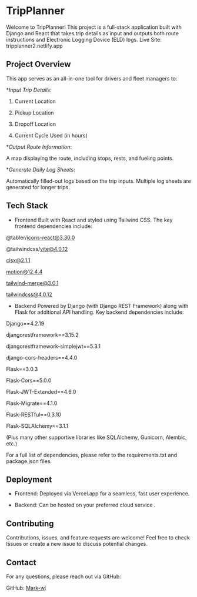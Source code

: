 # TripPlanner
Welcome to TripPlanner! This project is a full-stack application built with Django and React that takes trip details as input and outputs both route instructions and Electronic Logging Device (ELD) logs.
Live Site: tripplanner2.netlify.app   
## Project Overview
This app serves as an all-in-one tool for drivers and fleet managers to:

**Input Trip Details*:

1. Current Location

2. Pickup Location

3. Dropoff Location

4. Current Cycle Used (in hours)

**Output Route Information*:

A map displaying the route, including stops, rests, and fueling points.

**Generate Daily Log Sheets*:

Automatically filled-out logs based on the trip inputs. Multiple log sheets are generated for longer trips.


## Tech Stack
* Frontend
Built with React and styled using Tailwind CSS. The key frontend dependencies include:

@tabler/icons-react@3.30.0

@tailwindcss/vite@4.0.12

clsx@2.1.1

motion@12.4.4

tailwind-merge@3.0.1

tailwindcss@4.0.12

* Backend
Powered by Django (with Django REST Framework) along with Flask for additional API handling. Key backend dependencies include:

Django==4.2.19

djangorestframework==3.15.2

djangorestframework-simplejwt==5.3.1

django-cors-headers==4.4.0

Flask==3.0.3

Flask-Cors==5.0.0

Flask-JWT-Extended==4.6.0

Flask-Migrate==4.1.0

Flask-RESTful==0.3.10

Flask-SQLAlchemy==3.1.1

(Plus many other supportive libraries like SQLAlchemy, Gunicorn, Alembic, etc.)

For a full list of dependencies, please refer to the requirements.txt and package.json files.


## Deployment
* Frontend: Deployed via Vercel.app for a seamless, fast user experience.

* Backend: Can be hosted on your preferred cloud service .

## Contributing
Contributions, issues, and feature requests are welcome! Feel free to check Issues or create a new issue to discuss potential changes.

## Contact
For any questions, please reach out via GitHub:

GitHub: [Mark-wj](https://github.com/Mark-wj)

